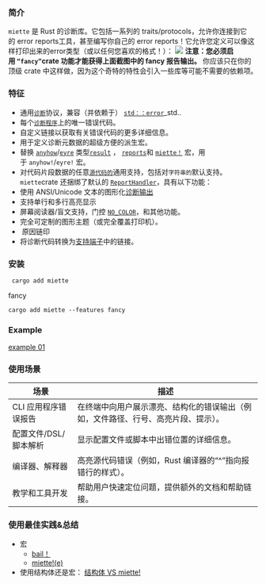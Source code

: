 ### 简介
`miette` 是 Rust 的诊断库。它包括一系列的 traits/protocols，允许你连接到它的 error reports工具，甚至编写你自己的 error reports！它允许您定义可以像这样打印出来的error类型（或以任何您喜欢的格式！）：
![](Pasted%20image%2020250528101920.png)
**注意：您必须启用 `“fancy”`crate 功能才能获得上面截图中的 fancy 报告输出。** 你应该只在你的顶级 crate 中这样做，因为这个奇特的特性会引入一些库等可能不需要的依赖项。
### 特征
- 通用[`诊断`](https://docs.rs/miette/latest/miette/trait.Diagnostic.html "trait miette::Diagnostic")协议，兼容（并依赖于） [`std：：error`](https://doc.rust-lang.org/nightly/core/error/trait.Error.html "trait core::error::Error")_std..
- 每个[`诊断程序`](https://docs.rs/miette/latest/miette/trait.Diagnostic.html "trait miette::Diagnostic")上的唯一错误代码。
- 自定义链接以获取有关错误代码的更多详细信息。
- 用于定义诊断元数据的超级方便的派生宏。
- 替换 [`anyhow`](https://docs.rs/anyhow)/[`eyre`](https://docs.rs/eyre) 类型[`result`](https://docs.rs/miette/latest/miette/type.Result.html "type miette::Result") ， [`reports`](https://docs.rs/miette/latest/miette/struct.Error.html "struct miette::Error")和 [`miette！`](https://docs.rs/miette/latest/miette/macro.miette.html "macro miette::miette") 宏，用于 `anyhow!`/`eyre!` 宏。
- 对代码片段数据的任意[`源代码的`](https://docs.rs/miette/latest/miette/trait.SourceCode.html "trait miette::SourceCode")通用支持，包括对`字符串的`默认支持。
`miette`crate 还捆绑了默认的 [`ReportHandler`](https://docs.rs/miette/latest/miette/trait.ReportHandler.html "trait miette::ReportHandler")，具有以下功能：
- 使用 ANSI/Unicode 文本的图形化[诊断输出](https://docs.rs/miette/latest/miette/#about)
- 支持单行和多行高亮显示
- 屏幕阅读器/盲文支持，门控 [`NO_COLOR`](http://no-color.org/)，和其他功能。
- 完全可定制的图形主题（或完全覆盖打印机）。
-  原因链印
- 将诊断代码转换为[支持端子](https://gist.github.com/egmontkob/eb114294efbcd5adb1944c9f3cb5feda)中的链接。
### 安装
```
 cargo add miette
```
fancy
```
cargo add miette --features fancy
```
### Example
[example 01](example%2001.md)
### 使用场景

| 场景            | 描述                                        |
| ------------- | ----------------------------------------- |
| CLI 应用程序错误报告  | 在终端中向用户展示漂亮、结构化的错误输出（例如，文件路径、行号、高亮片段、提示）。 |
| 配置文件/DSL/脚本解析 | 显示配置文件或脚本中出错位置的详细信息。                      |
| 编译器、解释器       | 高亮源代码错误（例如，Rust 编译器的“^”指向报错行的样式）。         |
| 教学和工具开发       | 帮助用户快速定位问题，提供额外的文档和帮助链接。                  |
### 使用最佳实践&总结
- 宏
	- [bail！](bail！.md)
	- [miette!(e)](miette!(e).md)
- 使用结构体还是宏： [结构体 VS miette!](结构体%20VS%20miette!.md)
